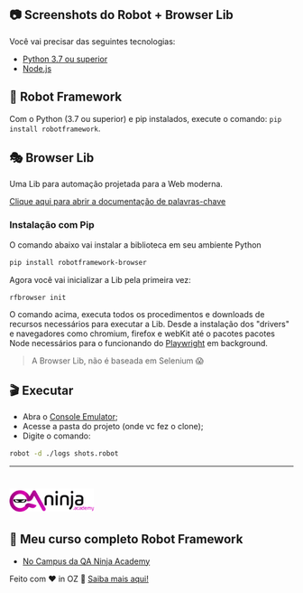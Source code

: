 
## :camera: Screenshots do Robot + Browser Lib

Você vai precisar das seguintes tecnologias:

- [Python 3.7 ou superior](https://www.python.org/downloads/)
- [Node.js](https://nodejs.org/en/)

## :robot: Robot Framework

Com o Python (3.7 ou superior) e pip instalados, execute o comando: `pip install robotframework`. 

## 🎭 Browser Lib

Uma Lib para automação projetada para a Web moderna.

[Clique aqui para abrir a documentação de palavras-chave](https://marketsquare.github.io/robotframework-browser/Browser.html) 

### Instalação com Pip 

O comando abaixo vai instalar a biblioteca em seu ambiente Python
```bash
pip install robotframework-browser
```

Agora você vai inicializar a Lib pela primeira vez:

```bash
rfbrowser init
```
O comando acima, executa todos os procedimentos e downloads de recursos necessários para executar a Lib. Desde a instalação dos "drivers" e navegadores como chromium, firefox e webKit até o pacotes pacotes Node necessários para o funcionando do [Playwright](https://playwright.dev/) em background.

 

> A Browser Lib, não é baseada em Selenium :scream:

## :clapper: Executar

- Abra o [Console Emulator](https://youtu.be/3wc5X4iCqR4);
- Acesse a pasta do projeto (onde vc fez o clone);
- Digite o comando:

```bash
robot -d ./logs shots.robot
```
---

<h1 align="left">
    <img alt="QA Ninja Academy" src=".github/logo.png" width="150px" />
</h1>

## :rocket: Meu curso completo Robot Framework

- [No Campus da QA Ninja Academy](https://qaninja.academy/)

Feito com ♥ in OZ :wave: [Saiba mais aqui!](https://qaninja.academy/)
